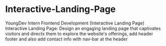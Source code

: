 # Interactive-Landing-Page
YoungDev Intern Frontend Development (Interactive Landing Page)
Interactive Landing Page: Design an engaging landing page that captivates visitors and directs them to explore the
website's offerings, add header footer and also add contact info with nav-bar at the header
